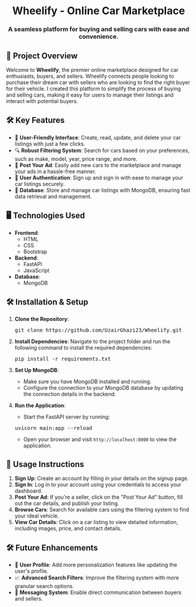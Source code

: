 <h1 align="center">Wheelify - Online Car Marketplace</h1>
<h3 align="center">A seamless platform for buying and selling cars with ease and convenience.</h3>

## 🔭 **Project Overview**
Welcome to **Wheelify**, the premier online marketplace designed for car enthusiasts, buyers, and sellers. Wheelify connects people looking to purchase their dream car with sellers who are looking to find the right buyer for their vehicle. I created this platform to simplify the process of buying and selling cars, making it easy for users to manage their listings and interact with potential buyers.

## 🛠️ **Key Features**
- 🚗 **User-Friendly Interface**: Create, read, update, and delete your car listings with just a few clicks.
- 🔍 **Robust Filtering System**: Search for cars based on your preferences, such as make, model, year, price range, and more.
- 📝 **Post Your Ad**: Easily add new cars to the marketplace and manage your ads in a hassle-free manner.
- 👤 **User Authentication**: Sign up and sign in with ease to manage your car listings securely.
- 💾 **Database**: Store and manage car listings with MongoDB, ensuring fast data retrieval and management.

## 🖥️ **Technologies Used**
- **Frontend**:
  - HTML
  - CSS
  - Bootstrap
- **Backend**:
  - FastAPI
  - JavaScript
- **Database**:
  - MongoDB

## 🛠️ **Installation & Setup**
1. **Clone the Repository**:
   <pre>git clone https://github.com/UzairGhazi23/Wheelify.git</pre>
   
2. **Install Dependencies**:
   Navigate to the project folder and run the following command to install the required dependencies:
   <pre>pip install -r requirements.txt</pre>

3. **Set Up MongoDB**:
   - Make sure you have MongoDB installed and running.
   - Configure the connection to your MongoDB database by updating the connection details in the backend.

4. **Run the Application**:
   - Start the FastAPI server by running:
   <pre>uvicorn main:app --reload</pre>
   - Open your browser and visit `http://localhost:8000` to view the application.

## 📝 **Usage Instructions**
1. **Sign Up**: Create an account by filling in your details on the signup page.
2. **Sign In**: Log in to your account using your credentials to access your dashboard.
3. **Post Your Ad**: If you're a seller, click on the "Post Your Ad" button, fill out the car details, and publish your listing.
4. **Browse Cars**: Search for available cars using the filtering system to find your ideal vehicle.
5. **View Car Details**: Click on a car listing to view detailed information, including images, price, and contact details.

## 🛠️ **Future Enhancements**
- 🔐 **User Profile**: Add more personalization features like updating the user's profile.
- 📈 **Advanced Search Filters**: Improve the filtering system with more granular search options.
- 💬 **Messaging System**: Enable direct communication between buyers and sellers.


